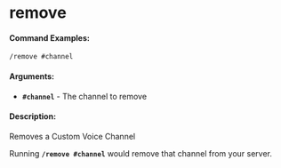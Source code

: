 # remove

#### Command Examples:

```fix
/remove #channel
```

#### Arguments:

- **`#channel`** - The channel to remove

#### Description:

Removes a Custom Voice Channel

Running **`/remove #channel`** would remove that channel from your server.
